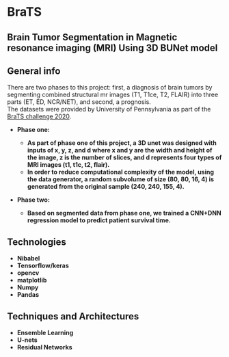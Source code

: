 # BraTS
## Brain Tumor Segmentation in Magnetic resonance imaging (MRI) Using 3D BUNet model

## General info
There are two phases to this project: first, a diagnosis of brain tumors by segmenting combined structural mr images (T1, T1ce, T2, FLAIR) into three parts (ET, ED, NCR/NET), and second, a prognosis. <br />
The datasets were provided by University of Pennsylvania as part of the [BraTS challenge 2020](https://www.med.upenn.edu/cbica/brats2020/data.html). <b />

* Phase one: 
  * As part of phase one of this project, a 3D unet was designed with inputs of x, y, z, and d where x and y are the width and height of the image, z is the number of slices, and d represents four types of MRI images (t1, t1c, t2, flair). 
  * In order to reduce computational complexity of the model, using the data generator, a random subvolume of size (80, 80, 16, 4) is generated from the original sample (240, 240, 155, 4).

* Phase two:
  * Based on segmented data from phase one, we trained a CNN+DNN regression model to predict patient survival time. 

## Technologies
* Nibabel
* Tensorflow/keras
* opencv
* matplotlib
* Numpy
* Pandas

## Techniques and Architectures
* Ensemble Learning
* U-nets
* Residual Networks



